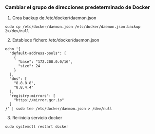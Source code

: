 ### Cambiar el grupo de direcciones predeterminado de Docker

1. Crea backup de /etc/docker/daemon.json
```
sudo cp /etc/docker/daemon.json /etc/docker/daemon.json.backup 2>/dev/null
```
2. Establece fichero /etc/docker/daemon.json
```
echo '{
  "default-address-pools": [
    {
      "base": "172.200.0.0/16",
      "size": 24
    }
  ],
  "dns": [
    "8.8.8.8",
    "8.8.4.4"
  ],
  "registry-mirrors": [
    "https://mirror.gcr.io"
  ]
}' | sudo tee /etc/docker/daemon.json > /dev/null
```
3. Re-inicia servicio docker
```
sudo systemctl restart docker
```
